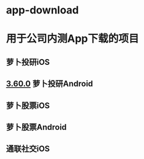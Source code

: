 # app-download
用于公司内测App下载的项目
======================
萝卜投研iOS
---------------------
[3.60.0](itms-services://?action=download-manifest&url=https://robo-storage.datayes.com/apps/irr/package/ira3.60.0.328.plist "itms-services")
萝卜投研Android
---------------------
萝卜股票iOS
---------------------
萝卜股票Android
---------------------
通联社交iOS
---------------------
